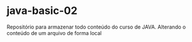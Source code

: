 # java-basic-02
Repositório para armazenar todo conteúdo do curso de JAVA.
Alterando o conteúdo de um arquivo de forma local
